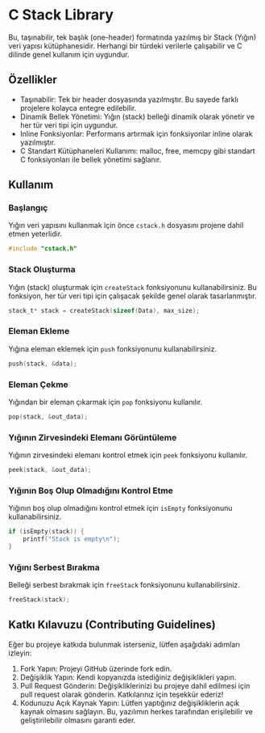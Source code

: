 # C Stack Library

Bu, taşınabilir, tek başlık (one-header) formatında yazılmış bir Stack (Yığın) veri yapısı kütüphanesidir. Herhangi bir türdeki verilerle çalışabilir ve C dilinde genel kullanım için uygundur.

## Özellikler

- Taşınabilir: Tek bir header dosyasında yazılmıştır. Bu sayede farklı projelere kolayca entegre edilebilir.
- Dinamik Bellek Yönetimi: Yığın (stack) belleği dinamik olarak yönetir ve her tür veri tipi için uygundur.
- Inline Fonksiyonlar: Performans artırmak için fonksiyonlar inline olarak yazılmıştır.
- C Standart Kütüphaneleri Kullanımı: malloc, free, memcpy gibi standart C fonksiyonları ile bellek yönetimi sağlanır.

## Kullanım

### Başlangıç

Yığın veri yapısını kullanmak için önce ```cstack.h``` dosyasını projene dahil etmen yeterlidir.

``` c
#include "cstack.h"
```

### Stack Oluşturma

Yığın (stack) oluşturmak için ```createStack``` fonksiyonunu kullanabilirsiniz. Bu fonksiyon, her tür veri tipi için çalışacak şekilde genel olarak tasarlanmıştır.

``` c
stack_t* stack = createStack(sizeof(Data), max_size);
```

### Eleman Ekleme

Yığına eleman eklemek için ```push``` fonksiyonunu kullanabilirsiniz.

```c
push(stack, &data);
```

### Eleman Çekme

Yığından bir eleman çıkarmak için ```pop``` fonksiyonu kullanılır.

```c
pop(stack, &out_data);
```

### Yığının Zirvesindeki Elemanı Görüntüleme

Yığının zirvesindeki elemanı kontrol etmek için ```peek``` fonksiyonu kullanılır.

```c
peek(stack, &out_data);
```

### Yığının Boş Olup Olmadığını Kontrol Etme

Yığının boş olup olmadığını kontrol etmek için ```isEmpty``` fonksiyonunu kullanabilirsiniz.

```c
if (isEmpty(stack)) {
    printf("Stack is empty\n");
}
```

### Yığını Serbest Bırakma

Belleği serbest bırakmak için ```freeStack``` fonksiyonunu kullanabilirsiniz.

```c
freeStack(stack);
```

## Katkı Kılavuzu (Contributing Guidelines)

Eğer bu projeye katkıda bulunmak isterseniz, lütfen aşağıdaki adımları izleyin:

1. Fork Yapın: Projeyi GitHub üzerinde fork edin.
2. Değişiklik Yapın: Kendi kopyanızda istediğiniz değişiklikleri yapın.
3. Pull Request Gönderin: Değişikliklerinizi bu projeye dahil edilmesi için pull request olarak gönderin. Katkılarınız için teşekkür ederiz!
4. Kodunuzu Açık Kaynak Yapın: Lütfen yaptığınız değişikliklerin açık kaynak olmasını sağlayın. Bu, yazılımın herkes tarafından erişilebilir ve geliştirilebilir olmasını garanti eder.

